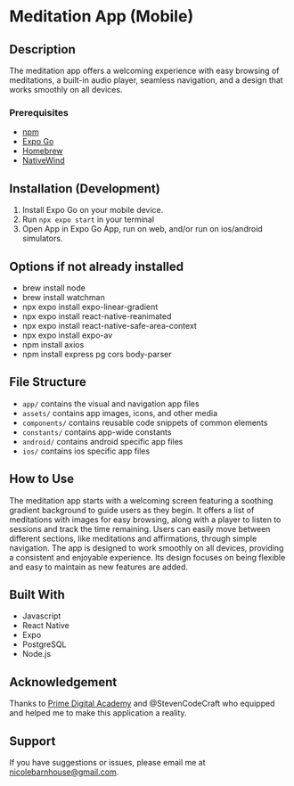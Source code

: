 # Meditation App (Mobile)

## Description

The meditation app offers a welcoming experience with easy browsing of meditations, a built-in audio player, seamless navigation, and a design that works smoothly on all devices.

### Prerequisites

- [npm](https://www.npmjs.com)
- [Expo Go](https://expo.dev)
- [Homebrew](https://brew.sh)
- [NativeWind](https://www.nativewind.dev)

## Installation (Development)

1. Install Expo Go on your mobile device.
2. Run `npx expo start` in your terminal
3. Open App in Expo Go App, run on web, and/or run on ios/android simulators.

## Options if not already installed

- brew install node
- brew install watchman
- npx expo install expo-linear-gradient
- npx expo install react-native-reanimated
- npx expo install react-native-safe-area-context
- npx expo install expo-av
- npm install axios
- npm install express pg cors body-parser

## File Structure

- `app/` contains the visual and navigation app files
- `assets/` contains app images, icons, and other media
- `components/` contains reusable code snippets of common elements
- `constants/` contains app-wide constants
- `android/` contains android specific app files
- `ios/` contains ios specific app files

## How to Use

The meditation app starts with a welcoming screen featuring a soothing gradient background to guide users as they begin. It offers a list of meditations with images for easy browsing, along with a player to listen to sessions and track the time remaining. Users can easily move between different sections, like meditations and affirmations, through simple navigation. The app is designed to work smoothly on all devices, providing a consistent and enjoyable experience. Its design focuses on being flexible and easy to maintain as new features are added.

## Built With

- Javascript
- React Native
- Expo
- PostgreSQL
- Node.js

## Acknowledgement

Thanks to [Prime Digital Academy](www.primeacademy.io) and @StevenCodeCraft who equipped and helped me to make this application a reality.

## Support

If you have suggestions or issues, please email me at [nicolebarnhouse@gmail.com](mailto:nicolebarnhouse@gmail.com).
